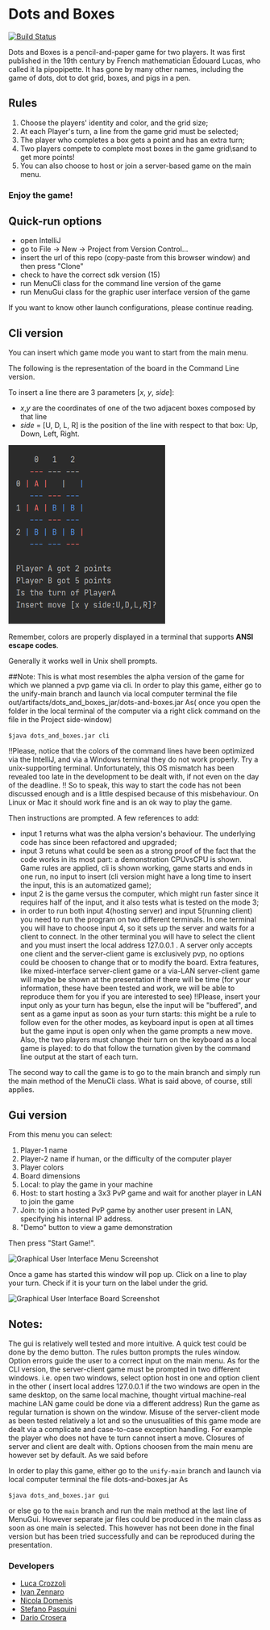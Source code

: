 # Dots and Boxes
[![Build Status](https://travis-ci.com/Ivan-Zennaro/dots_and_boxes.svg?branch=main)](https://travis-ci.com/Ivan-Zennaro/dots_and_boxes)

Dots and Boxes is a pencil-and-paper game for two players. It was first published in the 19th century by French mathematician Édouard Lucas, who called it la pipopipette. It has gone by many other names, including the game of dots, dot to dot grid, boxes, and pigs in a pen.

## Rules

  1. Choose the players' identity and color, and the grid size;
  2. At each Player's turn, a line from the game grid must be selected;
  3. The player who completes a box gets a point and has an extra turn;
  4. Two players compete to complete most boxes in the game grid\sand to get more points!
  5. You can also choose to host or join a server-based game on the main menu.
                        
  ### Enjoy the game!
  
## Quick-run options
- open IntelliJ
- go to File -> New -> Project from Version Control...
- insert the url of this repo (copy-paste from this browser window) and then press "Clone"
- check to have the correct sdk version (15)
- run MenuCli class for the command line version of the game
- run MenuGui class for the graphic user interface version of the game

If you want to know other launch configurations, please continue reading.

## Cli version
You can insert which game mode you want to start from the main menu.

The following is the representation of the board in the Command Line version.

To insert a line there are 3 parameters [*x*, *y*, *side*]:
- *x*,*y* are the coordinates of one of the two adjacent boxes composed by that line
- *side* = [U, D, L, R] is the position of the line with respect to that box: Up, Down, Left, Right.


![Command Line Game Screenshot](images/dots-and-boxes-Cli-screenshot.PNG)

Remember, colors are properly displayed in a terminal that supports **ANSI escape codes**. 

Generally it works well in Unix shell prompts.

##Note:
This is what most resembles the alpha version of the game for which we planned a pvp game via cli.
In order to play this game, either go to the unify-main branch and launch via local computer terminal the file out/artifacts/dots_and_boxes_jar/dots-and-boxes.jar
As( once you open the folder in the local terminal of the computer via a right click command on the file in the Project side-window)

```$java dots_and_boxes.jar cli```

!!Please, notice that the colors of the command lines have been optimized via the IntelliJ, and via a Windows terminal
they do not work properly. Try a unix-supporting terminal. Unfortunately, this OS mismatch has been revealed too late in the development to be dealt with, if not even on the day of the deadline.
!! So to speak, this way to start the code has not been discussed enough and is a little despised because of this misbehaviour.
On Linux or Mac it should work fine and is an ok way to play the game.

Then instructions are prompted. A few references to add:
- input 1 returns what was the alpha version's behaviour. The underlying code has since been refactored and upgraded;
- input 3 retuns what could be seen as a strong proof of the fact that the code works in its most part: a demonstration CPUvsCPU is shown.
  Game rules are applied, cli is shown working, game starts and ends in one run, no input to insert (cli version might have a long time to insert the input, this is an automatized game);
- input 2 is the game versus the computer, which might run faster since it requires half of the input, and it also tests what is tested on the mode 3;
- in order to run both input 4(hosting server) and input 5(running client) you need to run the program on two different terminals.
  In one terminal you will have to choose input 4, so it sets up the server and waits for a client to connect. In the other terminal you will have to select the client and you must insert the local address 127.0.0.1 .
  A server only accepts one client and the server-client game is exclusively pvp, no options could be choosen to change that or to modify the board.
  Extra features, like mixed-interface server-client game or a via-LAN server-client game will maybe be shown at the presentation if there will be time
  (for your information, these have been tested and work, we will be able to reproduce them for you if you are interested to see)
  !!Please, insert your input only as your turn has begun, else the input will be "buffered", and sent as a game input as soon as your turn starts: this might be a rule to follow even for the other modes, as keyboard input is open at all times but the game input is open only when the game prompts a new move.
  Also, the two players must change their turn on the keyboard as a local game is played: to do that follow the turnation given by the command line output at the start of each turn.

The second way to call the game is to go to the main branch and simply run the main method of the MenuCli class. What is said above, of course, still applies.

## Gui version
From this menu you can select:
1. Player-1 name
2. Player-2 name if human, or the difficulty of the computer player
3. Player colors
4. Board dimensions
5. Local: to play the game in your machine
6. Host:  to start hosting a 3x3 PvP game and wait for another player in LAN to join the game
7. Join:  to join a hosted PvP game by another user present in LAN, specifying his internal IP address.
8. "Demo" button to view a game demonstration

Then press "Start Game!". 



![Graphical User Interface Menu Screenshot](images/dots-and-boxes-GUI-Menu.PNG)


Once a game has started this window will pop up. 
Click on a line to play your turn. 
Check if it is your turn on the label under the grid.

![Graphical User Interface Board Screenshot](images/dots-and-boxes-GUI-Board.gif)

## Notes:
The gui is relatively well tested and more intuitive. A quick test could be done by the demo button. The rules button prompts the rules window.
Option errors guide the user to a correct input on the main menu. As for the CLI version, the server-client game must be prompted in two different windows.
i.e. open two windows, select option host in one and option client in the other
( insert local addres 127.0.0.1 if the two windows are open in the same desktop, on the same local machine, thought virtual machine-real machine LAN game could be done via a different address)
Run the game as regular turnation is shown on the window. Misuse of the server-client mode as been tested relatively a lot and so the unusualities of this game mode are dealt via a complicate and case-to-case exception handling.
For example the player who does not have te turn cannot insert a move. Closures of server and client are dealt with.
Options choosen from the main menu are however set by default. As we said before

In order to play this game, either go to the ```unify-main``` branch and launch via local computer terminal the file dots-and-boxes.jar
As

```$java dots_and_boxes.jar gui```

or else go to the ```main``` branch and run the main method at the last line of MenuGui.
However separate jar files could be produced in the main class as soon as one main is selected. This however has not been
done in the final version but has been tried successfully and can be reproduced during the presentation.


### Developers

- [Luca Crozzoli](https://github.com/Luca-Crozzoli)
- [Ivan Zennaro](https://github.com/Ivan-Zennaro)
- [Nicola Domenis](http://github.com/nicdom23)
- [Stefano Pasquini](https://github.com/JawaCoder)
- [Dario Crosera](https://github.com/drocro)
